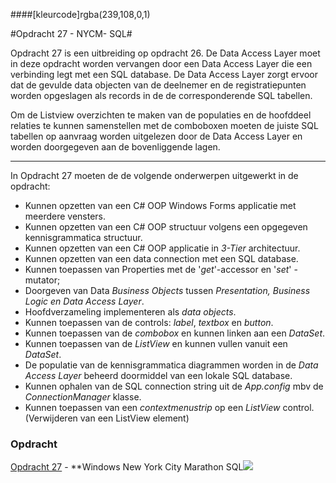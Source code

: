####[kleurcode]rgba(239,108,0,1)

#Opdracht 27 - NYCM- SQL#

Opdracht 27 is een uitbreiding op opdracht 26. De Data Access Layer moet in deze opdracht worden vervangen door een Data Access Layer die een verbinding legt met een SQL database. De Data Access Layer zorgt ervoor dat de gevulde data objecten van de deelnemer en de registratiepunten worden opgeslagen als records in de de corresponderende SQL tabellen. 

Om de Listview overzichten te maken van de populaties en de hoofddeel relaties te kunnen samenstellen met de comboboxen moeten de juiste SQL tabellen op aanvraag worden uitgelezen door de Data Access Layer en worden doorgegeven aan de bovenliggende lagen.

------

In Opdracht 27 moeten de de volgende onderwerpen uitgewerkt in de opdracht:


- Kunnen opzetten van een C# OOP Windows Forms applicatie met meerdere vensters.
- Kunnen opzetten van een C# OOP structuur volgens een opgegeven kennisgrammatica structuur.
- Kunnen opzetten van een C# OOP applicatie in *3-Tier* architectuur.
- Kunnen opzetten van een data connection met een SQL database.
- Kunnen toepassen van Properties met de '*get*'-accessor en '*set*' - mutator;
- Doorgeven van Data *Business Objects* tussen *Presentation, Business Logic en Data Access Layer*.
- Hoofdverzameling implementeren als *data objects*.
- Kunnen toepassen van de controls:  *label*, *textbox* en *button*.
- Kunnen toepassen van de *combobox* en kunnen linken aan een *DataSet*.
- Kunnen toepassen van de *ListView* en kunnen vullen vanuit een *DataSet*.
- De populatie van de kennisgrammatica  diagrammen worden in de *Data Access Layer* beheerd doormiddel van een lokale SQL database.
- Kunnen ophalen van de SQL connection string uit de *App.config* mbv de *ConnectionManager* klasse.
- Kunnen toepassen van een *contextmenustrip* op een *ListView* control. (Verwijderen van een ListView element)


### Opdracht

[Opdracht 27](https://elo.kw1c.nl/CMS/Studie/811%20ICT-Academie/811%20VakkenInhoud/%5BB.07%20CSh%5D%20C%20Sharp/25187%20%C2%A0%20Applicatie-%20en%20mediaontwikkelaar/Periode%2008/Productie/02.%20Opdrachten/27_WinFormsNYCM_SQL.xlsx) - **Windows New York City Marathon SQL![](https://elo.kw1c.nl/CMS/Studie/811%20ICT-Academie/811%20VakkenInhoud/%5BB.07%20CSh%5D%20C%20Sharp/25187%20%C2%A0%20Applicatie-%20en%20mediaontwikkelaar/Periode%2008/Productie/02.%20Opdrachten/images/NYCM-logo.jpg)

